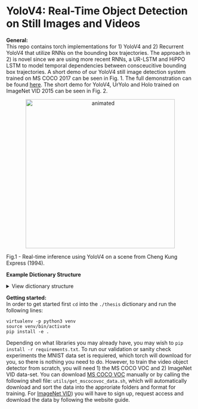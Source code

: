 # YoloV4: Real-Time Object Detection on Still Images and Videos
 
**General:**
<br>
This repo contains torch implementations for 1) YoloV4 and 2) Recurrent YoloV4 that utilize RNNs on the bounding box trajectories. The approach in 2) is novel since we are using more recent RNNs, a UR-LSTM and HiPPO LSTM to model temporal dependencies between consceucitive bounding box trajectories. 
A short demo of our YoloV4 still image detection system trained on MS COCO 2017 can be seen in Fig. 1. The full demonstration can be found [here](https://www.youtube.com/watch?v=KZBLCabnTH4). 
The short demo for YoloV4, UrYolo and Holo trained on ImageNet VID 2015 can be seen in Fig. 2.

<p align="center">
  <img src="figures/yolov4_demo.gif" alt="animated" width="400" height="400" />
  <figcaption>Fig.1 - Real-time inference using YoloV4 on a scene from Cheng Kung Express (1994). </figcaption>
</p>


**Example Dictionary Structure**

<details>
<summary style="font-size:14px">View dictionary structure</summary>
<p>

```
.
├── application                # Real time inference tools
    └── __init__.py 
    └── yolo_watches_you.py  		# Yolo inference on webcam or video you choose
├── cpts				# Weights as checkpoint .cpt files
    └── ...
    └── efficentnet_yolov4_mscoco.cpt	# Pretrained yolov4 still-image detector
    └── efficentnet_yolov4_imagenetvid.cpt	# Pretrained yolov4 video detector
├── figures                    # Figures and graphs
    └── ....
├── loss                       # Custom PyTorch loss
    └── __init__.py  		
    └── yolov4_loss.py
├── models                     # Pytorch models
    └── __init__.py  		
    └── rnn.py                 # Rnns in base torch (simple, gru, lstm)
    └── yolov4.py		            # yolov4 architecture in base torch
├── results                    # Result textfiles
    └── ....
├── train                      # Training files
    └── __init__.py  
    └── train_rnn.py
    └── train_yolo.py 
├── utils                      	# Tools and utilities
    └── __init__.py
    └── coco_json_to_yolo.py
    └── create_csv.py
    └── get_mscoco2017.sh
    └── graphs.py
    └── utils.py
├── requierments.txt           		# Python libraries
├── setup.py                   		
├── terminal.ipynb             		# If you want to run experiments from a notebook or on google collab
├── LICENSE
└── README.md
```

</p></details>


**Getting started:**
<br>
In order to get started first `cd` into the `./thesis` dictionary and run the following lines:
```
virtualenv -p python3 venv
source venv/bin/activate
pip install -e .
```
Depending on what libraries you may already have, you may wish to `pip install -r requirements.txt`. To run our validation or sanity check experiments the MNIST data set is requiered, which torch will download for you, so there is nothing you need to do. However, to train the video object detector from scratch, you will need 1) the MS COCO VOC and 2) ImageNet VID data-set. You can download [MS COCO VOC]([http://host.robots.ox.ac.uk/pascal/VOC/](https://cocodataset.org/#home)) manually or by calling the following shell file: `utils/get_mscocovoc_data.sh`, which will automatically download and sort the data into the approriate folders and format for training. For [ImageNet VID]([https://www.image-net.org/)) you will have to sign up, request access and download the data by following the website guide.

